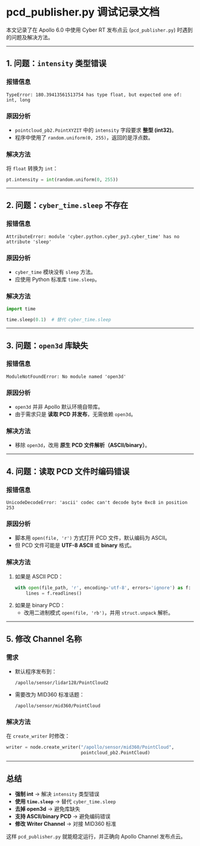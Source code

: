 # pcd_publisher.py 调试记录文档

本文记录了在 Apollo 6.0 中使用 Cyber RT 发布点云 (`pcd_publisher.py`) 时遇到的问题及解决方法。

---

## 1. 问题：`intensity` 类型错误

### 报错信息
```
TypeError: 180.39413561513754 has type float, but expected one of: int, long
```

### 原因分析
- `pointcloud_pb2.PointXYZIT` 中的 `intensity` 字段要求 **整型 (int32)**。
- 程序中使用了 `random.uniform(0, 255)`，返回的是浮点数。

### 解决方法
将 `float` 转换为 `int`：
```python
pt.intensity = int(random.uniform(0, 255))
```

---

## 2. 问题：`cyber_time.sleep` 不存在

### 报错信息
```
AttributeError: module 'cyber.python.cyber_py3.cyber_time' has no attribute 'sleep'
```

### 原因分析
- `cyber_time` 模块没有 `sleep` 方法。
- 应使用 Python 标准库 `time.sleep`。

### 解决方法
```python
import time

time.sleep(0.1)  # 替代 cyber_time.sleep
```

---

## 3. 问题：`open3d` 库缺失

### 报错信息
```
ModuleNotFoundError: No module named 'open3d'
```

### 原因分析
- `open3d` 并非 Apollo 默认环境自带库。
- 由于需求只是 **读取 PCD 并发布**，无需依赖 `open3d`。

### 解决方法
- 移除 `open3d`，改用 **原生 PCD 文件解析（ASCII/binary）**。

---

## 4. 问题：读取 PCD 文件时编码错误

### 报错信息
```
UnicodeDecodeError: 'ascii' codec can't decode byte 0xc8 in position 253
```

### 原因分析
- 脚本用 `open(file, 'r')` 方式打开 PCD 文件，默认编码为 ASCII。
- 但 PCD 文件可能是 **UTF-8 ASCII** 或 **binary** 格式。

### 解决方法
1. 如果是 ASCII PCD：  
   ```python
   with open(file_path, 'r', encoding='utf-8', errors='ignore') as f:
       lines = f.readlines()
   ```
2. 如果是 binary PCD：  
   - 改用二进制模式 `open(file, 'rb')`，并用 `struct.unpack` 解析。

---

## 5. 修改 Channel 名称

### 需求
- 默认程序发布到：
  ```
  /apollo/sensor/lidar128/PointCloud2
  ```
- 需要改为 MID360 标准话题：
  ```
  /apollo/sensor/mid360/PointCloud
  ```

### 解决方法
在 `create_writer` 时修改：
```python
writer = node.create_writer("/apollo/sensor/mid360/PointCloud",
                            pointcloud_pb2.PointCloud)
```

---

## 总结

- **强制 int** → 解决 `intensity` 类型错误  
- **使用 `time.sleep`** → 替代 `cyber_time.sleep`  
- **去掉 open3d** → 避免库缺失  
- **支持 ASCII/binary PCD** → 避免编码错误  
- **修改 Writer Channel** → 对接 MID360 标准  

这样 `pcd_publisher.py` 就能稳定运行，并正确向 Apollo Channel 发布点云。
